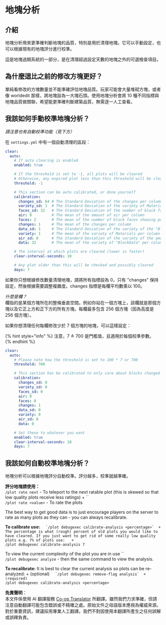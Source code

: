 <!--
CO_OP_TRANSLATOR_METADATA:
{
  "original_hash": "e0109d5becfdc8bdbeb75a2664ebc0b9",
  "translation_date": "2025-05-13T04:05:43+00:00",
  "source_file": "plotsquared/optimization/plot-analysis.md",
  "language_code": "tw"
}
-->
# 地塊分析

## 介紹

地塊分析用來更準確判斷地塊的品質，特別是用於清理地塊。它可以手動設定，也可以根據現有的地塊評分進行校準。

這是地塊過期系統的一部分，是在清理超過設定天數的地塊之外的可選檢查項目。

## 為什麼這比之前的修改方塊更好？

單純看修改的方塊數量並不能準確評估地塊品質。玩家可能會大量堆砌方塊，或者像 worldedit 那樣，將地塊設為一大塊石頭。使用地塊分析會將 10 種不同指標與地塊品質做關聯，希望能更準確判斷建築品質，無需逐一人工查看。

## 我該如何手動校準地塊分析？

_請注意也有自動校準功能（見下方）_

在 `settings.yml` 中有一個自動清理的區段：

```yaml
clear:
  auto:
    # If auto clearing is enabled
    enabled: true

    # If the threshold is set to -1, all plots will be cleared
    # Otherwise, any expired plot less than this threshold will be cleared
    threshold: -1

    # This section can be auto calibrated, or done yourself
    calibration:
      changes_sd: 64 # The Standard Deviation of the changes per column
      variety_sd: 1  # The Standard Deviation of the variety of Materials per column
      faces_sd: 32   # The Standard Deviation of the number of block faces showing per column
      air: 0         # The mean of the amount of air per column
      faces: 2       # The mean of the number of block faces showing per column
      changes: 1     # The mean of the changes per column
      data_sd: 1     # The Standard Deviation of the variety of the "BlockData" per column
      variety: 1     # The mean of the variety of Materials per column
      air_sd: 0      # The Standard Deviation of the variety of the amount of air per column
      data: 32       # The mean of the variety of "BlockData" per column

    # The interval at which plots are cleared (lower is faster)
    clear-interval-seconds: 10

    # Any plot older than this will be checked and possibly cleared
    days: 7
```

如果你只想根據修改數量清理地塊，請將所有指標設為 0，只有 "changes" 保持設定，然後根據需要調整複雜度。changes 指標是每欄平均數乘以 100。

*什麼是欄？*  
欄指的是某個方塊所在的整條垂直空間。例如你站在一個方塊上，該欄就是那個方塊以及它正上方和正下方的所有方塊。每欄最多包含 256 個方塊（因為高度是 256 個方塊）。

如果你想清理任何每欄修改少於 7 個方塊的地塊，可以這樣設定：

{% hint style="info" %}
注意，7 ≙ 700 是門檻值，且適用於每個校準參數。
{% endhint %}

```yaml
clear:
  auto:
    # Please note how the threshold is set to 100 * 7 or 700
    threshold: 700

    # This section has be calibrated to only care about blocks changed
    calibration:
      changes_sd: 0
      variety_sd: 0
      faces_sd: 0
      air: 0
      faces: 0
      changes: 1
      data_sd: 0
      variety: 0
      air_sd: 0
      data: 0

    # Set these to whatever you want
    enabled: true
    clear-interval-seconds: 10
    days: 7
```

## 我該如何自動校準地塊分析？

地塊分析可以根據地塊評分自動校準。評分越多，校準就越準確。

**評分地塊請使用：**  
`/plot rate next` - To teleport to the next ratable plot (this is skewed so that low quality plots receive less ratings)  +
``  
`/plot rate <value>` - To rate the plots

The best way to get good data is to just encourage players on the server to rate as many plots as they can - you can always recalibrate.

**To calibrate use:**
``  
`/plot debugexec calibrate-analysis <percentage>`  +
The percentage is what (rough) percent of old plots you would like to have cleared. If you just want to get rid of some really low quality plots e.g. 7% of plots use:   +
``  
`/plot debugexec calibrate-analysis 7`

To view the current complexity of the plot you are in use ``  
`/plot debugexec analyze` - then the same command to view the analysis.

**To recalibrate:**
It is best to clear the current analysis so plots can be re-analyzed:  +
(optional) ``  
`/plot debugexec remove-flag analysis`  +
(required) ``  
`/plot debugexec calibrate-analysis <percentage>`

**免責聲明**：  
本文件係使用 AI 翻譯服務 [Co-op Translator](https://github.com/Azure/co-op-translator) 所翻譯。雖然我們力求準確，但請注意自動翻譯可能包含錯誤或不精確之處。原始文件之母語版本應視為權威來源。對於重要資訊，建議採用專業人工翻譯。我們不對因使用本翻譯所產生之任何誤解或誤釋負責。